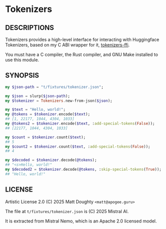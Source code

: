 # Tokenizers

## DESCRIPTIONS

Tokenizers provides a high-level interface for interacting with Huggingface Tokenizers, based on my C ABI wrapper for it, [tokenizers-ffi](https://github.com/m-doughty/tokenizers-ffi).

You must have a C compiler, the Rust compiler, and GNU Make installed to use this module.

## SYNOPSIS

```raku
my $json-path = "t/fixtures/tokenizer.json";

my $json = slurp($json-path);
my $tokenizer = Tokenizers.new-from-json($json);

my $text = "Hello, world!";
my @tokens = $tokenizer.encode($text);
## [1, 22177, 1044, 4304, 1033]
my @tokens2 = $tokenizer.encode($text, :add-special-tokens(False));
## [22177, 1044, 4304, 1033] 

my $count = $tokenizer.count($text);
## 5
my $count2 = $tokenizer.count($text, :add-special-tokens(False));
## 4

my $decoded = $tokenizer.decode(@tokens);
## "<s>Hello, world!"
my $decoded2 = $tokenizer.decode(@tokens, :skip-special-tokens(True));
## "Hello, world!"
```

## LICENSE

Artistic License 2.0
(C) 2025 Matt Doughty `<matt@apogee.guru>`

The file at `t/fixtures/tokenizer.json` is (C) 2025 Mistral AI.

It is extracted from Mistral Nemo, which is an Apache 2.0 licensed model.
